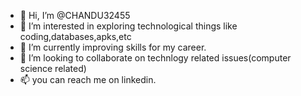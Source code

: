 - 👋 Hi, I’m @CHANDU32455
- 👀 I’m interested in exploring technological things like coding,databases,apks,etc
- 🌱 I’m currently improving skills for my career. 
- 💞️ I’m looking to collaborate on technlogy related issues(computer science related)
- 📫 you can reach me on linkedin.

<!---
CHANDU32455/CHANDU32455 is a ✨ special ✨ repository because its `README.md` (this file) appears on your GitHub profile.
You can click the Preview link to take a look at your changes.
--->
